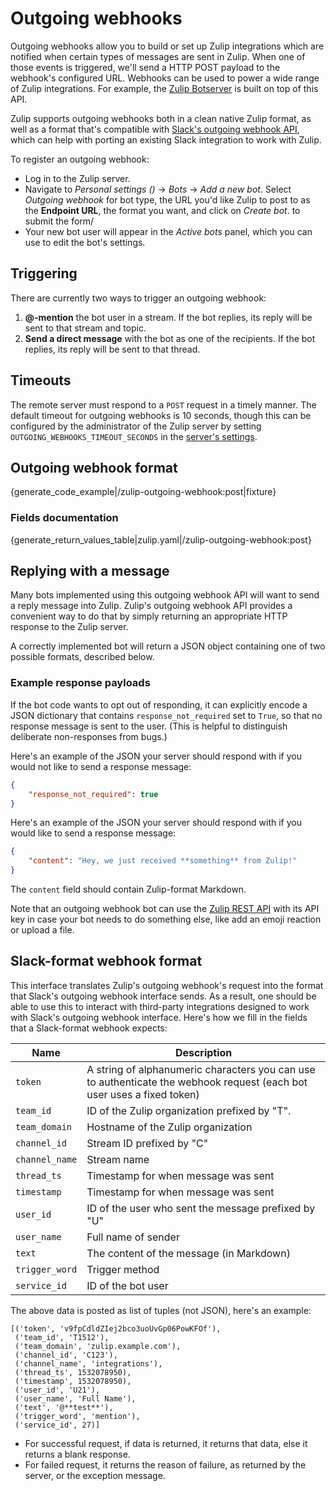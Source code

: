 # Outgoing webhooks

Outgoing webhooks allow you to build or set up Zulip integrations
which are notified when certain types of messages are sent in
Zulip. When one of those events is triggered, we'll send a HTTP POST
payload to the webhook's configured URL.  Webhooks can be used to
power a wide range of Zulip integrations.  For example, the
[Zulip Botserver][zulip-botserver] is built on top of this API.

Zulip supports outgoing webhooks both in a clean native Zulip format,
as well as a format that's compatible with
[Slack's outgoing webhook API][slack-outgoing-webhook], which can help
with porting an existing Slack integration to work with Zulip.

[zulip-botserver]: /api/deploying-bots#zulip-botserver
[slack-outgoing-webhook]: https://api.slack.com/custom-integrations/outgoing-webhooks

To register an outgoing webhook:

* Log in to the Zulip server.
* Navigate to *Personal settings (<i class="fa fa-cog"></i>)* -> *Bots* ->
  *Add a new bot*.  Select *Outgoing webhook* for bot type, the URL
  you'd like Zulip to post to as the **Endpoint URL**, the format you
  want, and click on *Create bot*. to submit the form/
* Your new bot user will appear in the *Active bots* panel, which you
  can use to edit the bot's settings.

## Triggering

There are currently two ways to trigger an outgoing webhook:

1.  **@-mention** the bot user in a stream.  If the bot replies, its
    reply will be sent to that stream and topic.
2.  **Send a direct message** with the bot as one of the recipients.
    If the bot replies, its reply will be sent to that thread.

## Timeouts

The remote server must respond to a `POST` request in a timely manner.
The default timeout for outgoing webhooks is 10 seconds, though this
can be configured by the administrator of the Zulip server by setting
`OUTGOING_WEBHOOKS_TIMEOUT_SECONDS` in the [server's
settings][settings].

[settings]: https://zulip.readthedocs.io/en/latest/subsystems/settings.html#server-settings

## Outgoing webhook format

{generate_code_example|/zulip-outgoing-webhook:post|fixture}

### Fields documentation

{generate_return_values_table|zulip.yaml|/zulip-outgoing-webhook:post}

## Replying with a message

Many bots implemented using this outgoing webhook API will want to
send a reply message into Zulip.  Zulip's outgoing webhook API
provides a convenient way to do that by simply returning an
appropriate HTTP response to the Zulip server.

A correctly implemented bot will return a JSON object containing one
of two possible formats, described below.

### Example response payloads

If the bot code wants to opt out of responding, it can explicitly
encode a JSON dictionary that contains `response_not_required` set
to `True`, so that no response message is sent to the user.  (This
is helpful to distinguish deliberate non-responses from bugs.)

Here's an example of the JSON your server should respond with if
you would not like to send a response message:

```json
{
    "response_not_required": true
}
```

Here's an example of the JSON your server should respond with if
you would like to send a response message:

```json
{
    "content": "Hey, we just received **something** from Zulip!"
}
```

The `content` field should contain Zulip-format Markdown.

Note that an outgoing webhook bot can use the [Zulip REST
API](/api/rest) with its API key in case your bot needs to do
something else, like add an emoji reaction or upload a file.

## Slack-format webhook format

This interface translates Zulip's outgoing webhook's request into the
format that Slack's outgoing webhook interface sends.  As a result,
one should be able to use this to interact with third-party
integrations designed to work with Slack's outgoing webhook interface.
Here's how we fill in the fields that a Slack-format webhook expects:

<table class="table">
    <thead>
        <tr>
            <th>Name</th>
            <th>Description</th>
        </tr>
    </thead>
    <tbody>
        <tr>
            <td><code>token</code></td>
            <td>A string of alphanumeric characters you can use to
            authenticate the webhook request (each bot user uses a fixed token)</td>
        </tr>
        <tr>
            <td><code>team_id</code></td>
            <td>ID of the Zulip organization prefixed by "T".</td>
        </tr>
        <tr>
            <td><code>team_domain</code></td>
            <td>Hostname of the Zulip organization</td>
        </tr>
        <tr>
            <td><code>channel_id</code></td>
            <td>Stream ID prefixed by "C"</td>
        </tr>
        <tr>
            <td><code>channel_name</code></td>
            <td>Stream name</td>
        </tr>
        <tr>
            <td><code>thread_ts</code></td>
            <td>Timestamp for when message was sent</td>
        </tr>
        <tr>
            <td><code>timestamp</code></td>
            <td>Timestamp for when message was sent</td>
        </tr>
        <tr>
            <td><code>user_id</code></td>
            <td>ID of the user who sent the message prefixed by "U"</td>
        </tr>
        <tr>
            <td><code>user_name</code></td>
            <td>Full name of sender</td>
        </tr>
        <tr>
            <td><code>text</code></td>
            <td>The content of the message (in Markdown)</td>
        </tr>
        <tr>
            <td><code>trigger_word</code></td>
            <td>Trigger method</td>
        </tr>
        <tr>
            <td><code>service_id</code></td>
            <td>ID of the bot user</td>
        </tr>
    </tbody>
</table>

The above data is posted as list of tuples (not JSON), here's an example:

```
[('token', 'v9fpCdldZIej2bco3uoUvGp06PowKFOf'),
 ('team_id', 'T1512'),
 ('team_domain', 'zulip.example.com'),
 ('channel_id', 'C123'),
 ('channel_name', 'integrations'),
 ('thread_ts', 1532078950),
 ('timestamp', 1532078950),
 ('user_id', 'U21'),
 ('user_name', 'Full Name'),
 ('text', '@**test**'),
 ('trigger_word', 'mention'),
 ('service_id', 27)]
```

* For successful request, if data is returned, it returns that data,
  else it returns a blank response.
* For failed request, it returns the reason of failure, as returned by
  the server, or the exception message.
